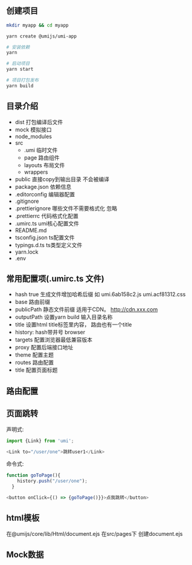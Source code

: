 

## 创建项目

```bash
mkdir myapp && cd myapp

yarn create @umijs/umi-app

# 安装依赖
yarn

# 启动项目
yarn start

# 项目打包发布
yarn build
```


## 目录介绍
- dist 打包编译后文件
- mock 模拟接口
- node_modules 
- src 
  -   .umi 临时文件
  -   page 路由组件
  -   layouts 布局文件
  -   wrappers 
- public 直接copy到输出目录 不会被编译
- package.json 依赖信息
- .editorconfig 编辑器配置
- .gitignore 
- .prettierignore 哪些文件不需要格式化 忽略
- .prettierrc 代码格式化配置
- .umirc.ts umi核心配置文件
- README.md
- tsconfig.json ts配置文件
- typings.d.ts ts类型定义文件
- yarn.lock
- .env 



## 常用配置项(.umirc.ts 文件)

- hash true 生成文件增加哈希后缀 如 umi.6ab158c2.js umi.acf81312.css
- base 路由前缀
- publicPath 静态文件前缀 适用于CDN。 http://cdn.xxx.com
- outputPath 设置yarn build 输入目录名称
- title 设置html title标签里内容， 路由也有一个title
- history:  hash带井号 browser
- targets 配置浏览器最低兼容版本
- proxy 配置后端接口地址
- theme 配置主题
- routes 路由配置
- title 配置页面标题



## 路由配置

## 页面跳转

声明式:

```javascript
import {Link} from 'umi';

<Link to="/user/one">跳转user1</Link>   
```

命令式:

```javascript
function goToPage(){
    history.push("/user/one");
  }

<button onClick={() => {goToPage()}}>点我跳转</button>
```



## html模板

在@umijs/core/lib/Html/document.ejs
在src/pages下 创建document.ejs



## Mock数据

